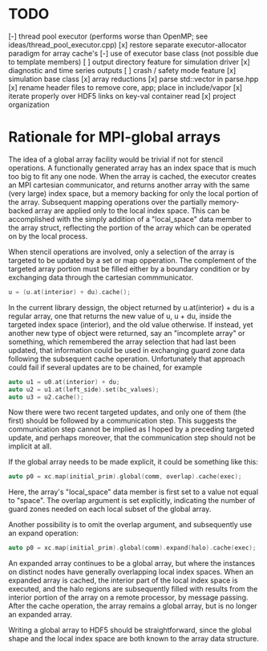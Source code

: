 # TODO
[-] thread pool executor (performs worse than OpenMP; see ideas/thread_pool_executor.cpp)
[x] restore separate executor-allocator paradigm for array cache's
[-] use of executor base class (not possible due to template members)
[ ] output directory feature for simulation driver
[x] diagnostic and time series outputs
[ ] crash / safety mode feature
[x] simulation base class
[x] array reductions
[x] parse std::vector in parse.hpp
[x] rename header files to remove core, app; place in include/vapor
[x] iterate properly over HDF5 links on key-val container read
[x] project organization

# Rationale for MPI-global arrays
The idea of a global array facility would be trivial if not for stencil
operations. A functionally generated array has an index space that is much too
big to fit any one node. When the array is cached, the executor creates an MPI
cartesian communicator, and returns another array with the same (very large)
index space, but a memory backing for only the local portion of the array.
Subsequent mapping operations over the partially memory-backed array are
applied only to the local index space. This can be accomplished with the
simply addition of a "local_space" data member to the array struct, reflecting
the portion of the array which can be operated on by the local process.

When stencil operations are involved, only a selection of the array is
targeted to be updated by a set or map opperation. The complement of the
targeted array portion must be filled either by a boundary condition or by
exchanging data through the cartesian commmunicator.

```c++
u = (u.at(interior) + du).cache();
```

In the current library dessign, the object returned by u.at(interior) + du is
a regular array, one that returns the new value of u, u + du, inside the
targeted index space (interior), and the old value otherwise. If instead, yet
another new type of object were returned, say an "incomplete array" or
something, which remembered the array selection that had last been updated,
that information could be used in exchanging guard zone data following the
subsequent cache operation. Unfortunately that approach could fail if several
updates are to be chained, for example

```c++
auto u1 = u0.at(interior) + du;
auto u2 = u1.at(left_side).set(bc_values);
auto u3 = u2.cache();
```

Now there were two recent targeted updates, and only one of them (the first)
should be followed by a communication step. This suggests the communication
step cannot be implied as I hoped by a preceding targeted update, and perhaps
moreover, that the communication step should not be implicit at all.

If the global array needs to be made explicit, it could be something like
this:

```c++
auto p0 = xc.map(initial_prim).global(comm, overlap).cache(exec);
```

Here, the array's "local_space" data member is first set to a value not equal
to "space". The overlap argument is set explicitly, indicating the number of
guard zones needed on each local subset of the global array.

Another possibility is to omit the overlap argument, and subsequently use an
expand operation:

```c++
auto p0 = xc.map(initial_prim).global(comm).expand(halo).cache(exec);
```

An expanded array continues to be a global array, but where the instances on
distinct nodes have generally overlapping local index spaces. When an expanded
array is cached, the interior part of the local index space is executed, and
the halo regions are subsequently filled with results from the interior
portion of the array on a remote processor, by message passing. After the
cache operation, the array remains a global array, but is no longer an
expanded array.

Writing a global array to HDF5 should be straightforward, since the global
shape and the local index space are both known to the array data structure.
